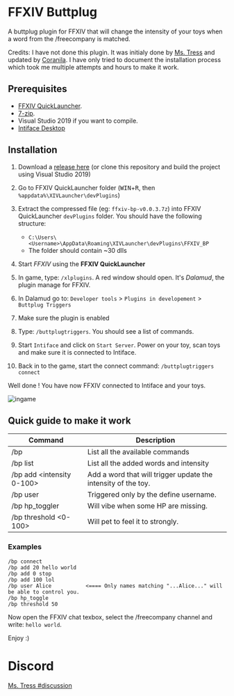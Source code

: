# FFXIV Buttplug

A buttplug plugin for FFXIV that will change the intensity of your toys when a word from the /freecompany is matched.

Credits: I have not done this plugin. It was initialy done by 
[Ms. Tress](https://discord.com/channels/793663567424520194/793663567865970701/793673706411917363) and updated by [Coranila](https://github.com/crnilaaaa/SamplePlugin).
I have only tried to document the installation process which took me multiple attempts and hours to make it work.

## Prerequisites
- [FFXIV QuickLauncher](https://github.com/goatcorp/FFXIVQuickLauncher).
- [7-zip](https://www.7-zip.org/).
- Visual Studio 2019 if you want to compile.
- [Intiface Desktop](https://intiface.com/desktop/)


## Installation

1. Download a [release here](https://github.com/kacie8989/FFXIV_BP/releases)
(or clone this repository and build the project using Visual Studio 2019)
2. Go to FFXIV QuickLauncher folder (<kbd>WIN</kbd>+<kbd>R</kbd>, then `%appdata%\XIVLauncher\devPlugins`)
3. Extract the compressed file (eg: `ffxiv-bp-v0.0.3.7z`) into FFXIV QuickLauncher `devPlugins` folder. You should have the following structure:

    - `C:\Users\<Username>\AppData\Roaming\XIVLauncher\devPlugins\FFXIV_BP`
    - The folder should contain ~30 dlls

4. Start *FFXIV* using the **FFXIV QuickLauncher**
5. In game, type: `/xlplugins`. A red window should open. It's *Dalamud*, the plugin manage for FFXIV.
6. In Dalamud go to: `Developer tools` > `Plugins in developement` > `Buttplug Triggers`
7. Make sure the plugin is enabled
8. Type: `/buttplugtriggers`. You should see a list of commands.
9. Start `Intiface` and click on `Start Server`. Power on your toy, scan toys and make sure it is connected to Intiface.
10. Back in to the game, start the connect command: `/buttplugtriggers connect`

Well done ! You have now FFXIV connected to Intiface and your toys. 

![ingame](https://cdn.discordapp.com/attachments/794224288826654780/899748631119282176/PXL_20211018_195852122.MP2.jpg)

## Quick guide to make it work

| Command                | Description  |
|------------------------|--------------|
| /bp | List all the available commands |
| /bp list | List all the added words and intensity |
| /bp add <intensity 0-100> <The words to match> | Add a word that will trigger update the intensity of the toy. |
| /bp user <UserName> | Triggered only by the define username. |
| /bp hp_toggler | Will vibe when some HP are missing. |
| /bp threshold <0-100> | Will pet to feel it to strongly. |

### Examples

```
/bp connect
/bp add 20 hello world
/bp add 0 stop
/bp add 100 lol
/bp user Alice           <==== Only names matching "...Alice..." will be able to control you. 
/bp hp_toggle
/bp threshold 50
```

Now open the FFXIV chat texbox, select the /freecompany channel and write: `hello world`.

Enjoy :)

# Discord

[Ms. Tress #discussion](https://discord.gg/fx5pABsE)
